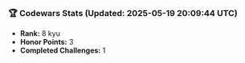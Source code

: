 ### 🏆 Codewars Stats (Updated: 2025-05-19 20:09:44 UTC)

- **Rank:** 8 kyu
- **Honor Points:** 3
- **Completed Challenges:** 1

